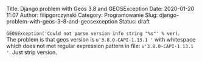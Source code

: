 Title: Django problem with Geos 3.8 and GEOSException
Date: 2020-01-20 11:07
Author: filipgorczynski
Category: Programowanie
Slug: django-problem-with-geos-3-8-and-geosexception
Status: draft

`GEOSException('Could not parse version info string "%s"' % ver)`.  
The problem is that geos version is `u'3.8.0-CAPI-1.13.1 '` with whitespace which does not met regular expression pattern in file: `u'3.8.0-CAPI-1.13.1 '`. Just strip version.

